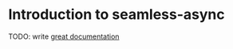# Introduction to seamless-async

TODO: write [great documentation](http://jacobian.org/writing/what-to-write/)
